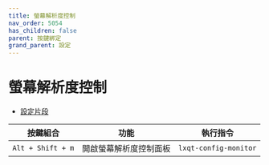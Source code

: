 ```yaml
---
title: 螢幕解析度控制
nav_order: 5054
has_children: false
parent: 按鍵綁定
grand_parent: 設定
---
```



# 螢幕解析度控制

* [設定片段](https://github.com/samwhelp/lubuntu-adjustment/tree/main/prototype/main/lxqt-config/Main/asset/overlay/etc/skel/.config/openbox/helper/share/gen/openbox-gen-rc/Section/Keybind/MonitorBrightness.php#L3-L11)

| 按鍵組合          | 功能             | 執行指令                                    |
| ----------------- | ---------------- | ------------------------------------------- |
| `Alt + Shift + m` | 開啟螢幕解析度控制面板 | `lxqt-config-monitor`                       |
